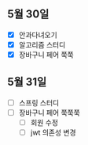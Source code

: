 ## 5월 30일

- [x] 안과다녀오기
- [x] 알고리즘 스터디
- [x] 장바구니 페어 쭉쭉

## 5월 31일

- [ ] 스프링 스터디
- [ ] 장바구니 페어 쭉쭉쭉
  - [ ] 회원 수정
  - [ ] jwt 의존성 변경
